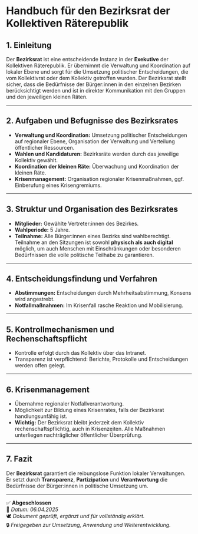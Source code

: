 # Handbuch für den Bezirksrat der Kollektiven Räterepublik

## 1. Einleitung
Der **Bezirksrat** ist eine entscheidende Instanz in der **Exekutive** der Kollektiven Räterepublik. Er übernimmt die Verwaltung und Koordination auf lokaler Ebene und sorgt für die Umsetzung politischer Entscheidungen, die vom Kollektivrat oder dem Kollektiv getroffen wurden. Der Bezirksrat stellt sicher, dass die Bedürfnisse der Bürger:innen in den einzelnen Bezirken berücksichtigt werden und ist in direkter Kommunikation mit den Gruppen und den jeweiligen kleinen Räten.

---

## 2. Aufgaben und Befugnisse des Bezirksrates
- **Verwaltung und Koordination:** Umsetzung politischer Entscheidungen auf regionaler Ebene, Organisation der Verwaltung und Verteilung öffentlicher Ressourcen.
- **Wahlen und Kandidaturen:** Bezirksräte werden durch das jeweilige Kollektiv gewählt.
- **Koordination der kleinen Räte:** Überwachung und Koordination der kleinen Räte.
- **Krisenmanagement:** Organisation regionaler Krisenmaßnahmen, ggf. Einberufung eines Krisengremiums.

---

## 3. Struktur und Organisation des Bezirksrates
- **Mitglieder:** Gewählte Vertreter:innen des Bezirkes.
- **Wahlperiode:** 5 Jahre.
- **Teilnahme:** Alle Bürger:innen eines Bezirks sind wahlberechtigt. Teilnahme an den Sitzungen ist sowohl **physisch als auch digital** möglich, um auch Menschen mit Einschränkungen oder besonderen Bedürfnissen die volle politische Teilhabe zu garantieren.

---

## 4. Entscheidungsfindung und Verfahren
- **Abstimmungen:** Entscheidungen durch Mehrheitsabstimmung, Konsens wird angestrebt.
- **Notfallmaßnahmen:** Im Krisenfall rasche Reaktion und Mobilisierung.

---

## 5. Kontrollmechanismen und Rechenschaftspflicht
- Kontrolle erfolgt durch das Kollektiv über das Intranet.
- Transparenz ist verpflichtend: Berichte, Protokolle und Entscheidungen werden offen gelegt.

---

## 6. Krisenmanagement
- Übernahme regionaler Notfallverantwortung.
- Möglichkeit zur Bildung eines Krisenrates, falls der Bezirksrat handlungsunfähig ist.
- **Wichtig:** Der Bezirksrat bleibt jederzeit dem Kollektiv rechenschaftspflichtig, auch in Krisenzeiten. Alle Maßnahmen unterliegen nachträglicher öffentlicher Überprüfung.

---

## 7. Fazit
Der **Bezirksrat** garantiert die reibungslose Funktion lokaler Verwaltungen. Er setzt durch **Transparenz**, **Partizipation** und **Verantwortung** die Bedürfnisse der Bürger:innen in politische Umsetzung um.

---

✅ **Abgeschlossen**  
📅 *Datum: 06.04.2025*  
🕊️ *Dokument geprüft, ergänzt und für vollständig erklärt.*  
🔒 *Freigegeben zur Umsetzung, Anwendung und Weiterentwicklung.*
